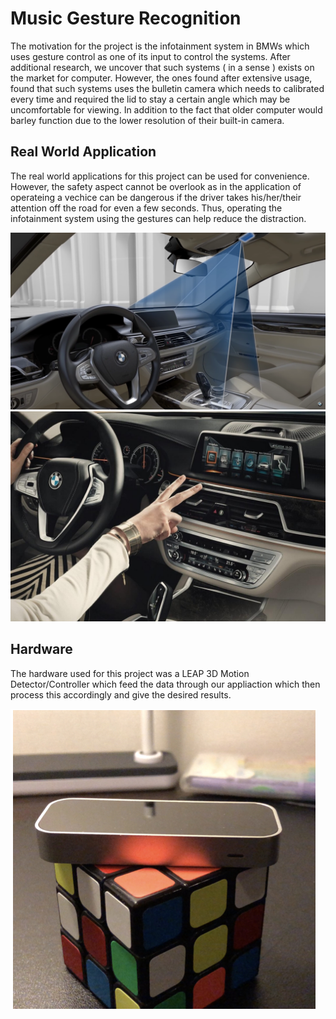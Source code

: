 # Music Gesture Recognition
The motivation for the project is the infotainment system in BMWs which uses gesture control as one of its input to control the systems. After additional research, we uncover that such systems ( in a sense ) exists on the market for computer. However, the ones found after extensive usage, found that such systems uses the bulletin camera which needs to calibrated every time and required the lid to stay a certain angle which may be uncomfortable for viewing. In addition to the fact that older computer would barley function due to the lower resolution of their built-in camera.

## Real World Application
The real world applications for this project can be used for convenience. However, the safety aspect cannot be overlook as in the application of operateing a vechice can be dangerous if the driver takes his/her/their attention off the road for even a few seconds. Thus, operating the infotainment system using the gestures can help reduce the distraction. 

![Screenshot](RA1.jpg)
![Screenshot](RA2.jpg)

## Hardware
The hardware used for this project was a LEAP 3D Motion Detector/Controller which feed the data through our appliaction which then process this accordingly and give the desired results.

![Screenshot](R.jpg)


